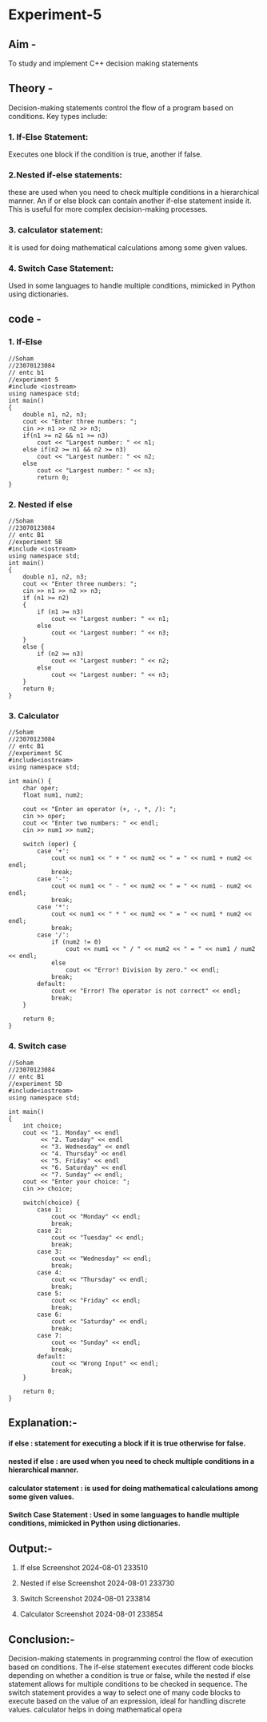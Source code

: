 # Experiment-5
## Aim -
To study and implement C++ decision making statements

## Theory -
Decision-making statements control the flow of a program based on conditions. Key types include:

### 1. If-Else Statement:
Executes one block if the condition is true, another if false.

### 2.Nested if-else statements:
these are used when you need to check multiple conditions in a hierarchical manner. An if or else block can contain another if-else statement inside it. This is useful for more complex decision-making processes.

### 3. calculator statement:
it is used for doing mathematical calculations among some given values.

### 4. Switch Case Statement:
Used in some languages to handle multiple conditions, mimicked in Python using dictionaries.

## code -
### 1. If-Else
```
//Soham
//23070123084
// entc b1
//experiment 5
#include <iostream>
using namespace std;
int main() 
{
    double n1, n2, n3;
    cout << "Enter three numbers: ";
    cin >> n1 >> n2 >> n3;
    if(n1 >= n2 && n1 >= n3)
        cout << "Largest number: " << n1;
    else if(n2 >= n1 && n2 >= n3)
        cout << "Largest number: " << n2;
    else 
        cout << "Largest number: " << n3;
        return 0;
}
```
### 2. Nested if else
```
//Soham
//23070123084
// entc B1
//experiment 5B
#include <iostream>
using namespace std;
int main() 
{
    double n1, n2, n3;
    cout << "Enter three numbers: ";
    cin >> n1 >> n2 >> n3;
    if (n1 >= n2) 
    {
        if (n1 >= n3)
            cout << "Largest number: " << n1;
        else
            cout << "Largest number: " << n3;
    }
    else {
        if (n2 >= n3)
            cout << "Largest number: " << n2;
        else
            cout << "Largest number: " << n3;
    }
    return 0;
}
```
### 3. Calculator
```
//Soham
//23070123084
// entc B1
//experiment 5C
#include<iostream>
using namespace std;

int main() {
    char oper;
    float num1, num2;

    cout << "Enter an operator (+, -, *, /): ";
    cin >> oper;
    cout << "Enter two numbers: " << endl;
    cin >> num1 >> num2;

    switch (oper) {
        case '+':
            cout << num1 << " + " << num2 << " = " << num1 + num2 << endl;
            break;
        case '-':
            cout << num1 << " - " << num2 << " = " << num1 - num2 << endl;
            break;
        case '*':
            cout << num1 << " * " << num2 << " = " << num1 * num2 << endl;
            break;
        case '/':
            if (num2 != 0)
                cout << num1 << " / " << num2 << " = " << num1 / num2 << endl;
            else
                cout << "Error! Division by zero." << endl;
            break;
        default:
            cout << "Error! The operator is not correct" << endl;
            break;
    }

    return 0;
}
```
### 4. Switch case
```
//Soham
//23070123084
// entc B1
//experiment 5D
#include<iostream>
using namespace std;

int main()
{
    int choice;
    cout << "1. Monday" << endl
         << "2. Tuesday" << endl
         << "3. Wednesday" << endl
         << "4. Thursday" << endl
         << "5. Friday" << endl
         << "6. Saturday" << endl
         << "7. Sunday" << endl;
    cout << "Enter your choice: ";
    cin >> choice;
    
    switch(choice) {
        case 1:
            cout << "Monday" << endl;
            break;
        case 2:
            cout << "Tuesday" << endl;
            break;
        case 3:
            cout << "Wednesday" << endl;
            break;
        case 4:
            cout << "Thursday" << endl;
            break;
        case 5:
            cout << "Friday" << endl;
            break;
        case 6:
            cout << "Saturday" << endl;
            break;
        case 7:
            cout << "Sunday" << endl;
            break;
        default:
            cout << "Wrong Input" << endl;
            break;
    }
    
    return 0;
}
```
## Explanation:-
#### if else : statement for executing a block if it is true otherwise for false.

#### nested if else : are used when you need to check multiple conditions in a hierarchical manner.

#### calculator statement : is used for doing mathematical calculations among some given values.

#### Switch Case Statement : Used in some languages to handle multiple conditions, mimicked in Python using dictionaries.

## Output:-
1. If else
Screenshot 2024-08-01 233510

2. Nested if else
Screenshot 2024-08-01 233730

3. Switch
Screenshot 2024-08-01 233814

4. Calculator
Screenshot 2024-08-01 233854

## Conclusion:-
Decision-making statements in programming control the flow of execution based on conditions. The if-else statement executes different code blocks depending on whether a condition is true or false, while the nested if else statement allows for multiple conditions to be checked in sequence. The switch statement provides a way to select one of many code blocks to execute based on the value of an expression, ideal for handling discrete values. calculator helps in doing mathematical opera
